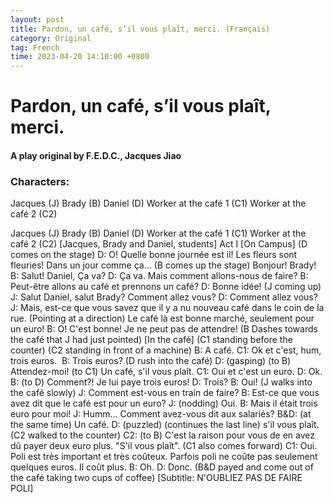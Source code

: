 ```yaml
---
layout: post
title: Pardon, un café, s’il vous plaît, merci. (Français)
category: Original
tag: French
time: 2023-04-20 14:10:00 +0800
---
```

# Pardon, un café, s’il vous plaît, merci. 
#### A play original by F.E.D.C., Jacques Jiao

### Characters: 
Jacques (J)
Brady (B)
Daniel (D)
Worker at the café 1 (C1)
Worker at the café 2 (C2)

Jacques (J) 
Brady (B) 
Daniel (D) 
Worker at the café 1 (C1) 
Worker at the café 2 (C2)
[Jacques, Brady and Daniel, students]
Act I
[On Campus]
(D comes on the stage) D: O! Quelle bonne journée est il! Les fleurs sont fleuries! Dans un jour comme ça... (B comes up the stage) Bonjour! Brady!
B: Salut! Daniel, Ça va?
D: Ça va. Mais comment allons-nous de faire?
B: Peut-être allons au café et prennons un café?
D: Bonne idée! (J coming up)
J: Salut Daniel, salut Brady? Comment allez vous?
D: Comment allez vous?
J: Mais, est-ce que vous savez que il y a nu nouveau café dans le coin de la rue. (Pointing at a direction) Le café là est bonne marché, seulement pour un euro!
B: O! C'est bonne! Je ne peut pas de attendre! (B Dashes towards the café that J had just pointed)
[In the café]
(C1 standing before the counter) (C2 standing in front of a machine)
B: A café.
C1: Ok et c'est, hum, trois euros. 
B: Trois euros? (D rush into the café)
D: (gasping) (to B) Attendez-moi! (to C1) Un café, s'il vous plaît.
C1: Oui et c'est un euro.
D: Ok.
B: (to D) Comment?! Je lui paye trois euros!
D: Trois?
B: Oui!
(J walks into the café slowly) J: Comment est-vous en train de faire? 
B: Est-ce que vous avez dit que le café est pour un euro? 
J: (nodding) Oui. 
B: Mais il était trois euro pour moi! 
J: Humm... Comment avez-vous dit aux salariés? 
B&D: (at the same time) Un café. 
D: (puzzled) (continues the last line) s'il vous plaît.
(C2 walked to the counter) C2: (to B) C'est la raison pour vous de en avez dû payer deux euro plus. "S'il vous plaît". 
(C1 also comes forward) C1: Oui. Poli est très important et très coûteux. Parfois poli ne coûte pas seulement quelques euros. Il coût plus. 
B: Oh.
D: Donc.
(B&D payed and come out of the café taking two cups of coffee)
[Subtitle: N'OUBLIEZ PAS DE FAIRE POLI]